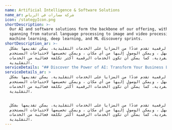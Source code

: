 ```yaml
---
name: Artificial Intelligence & Software Solutions
name_ar: شركة مسارات في الرياض
icon: /stategyIcon.png
shortDescription: >-
  Our AI and software solutions form the backbone of our offering, with services
  spanning from natural language processing to image and video processing,
  machine learning, deep learning, and ML discovery sprints.
shortDescription_ar: >-
  الخدمات الرقمية تقدم عددًا من المزايا على الخدمات التقليدية. يمكن تقديمها بشكل
  أسرع وأسهل ، ويمكن الوصول إليها من أي مكان ، ويمكن تخصيصها لاحتياجات المستخدم
  الفردية. كما يمكن أن تكون الخدمات الرقمية أكثر تكلفة فعالية من الخدمات
  التقليدية.
serviceDetails: "## Discover the Power of AI: Transform Your Business Landscape\n\nWe are passionate about the transformative potential of Artificial Intelligence (AI). We leverage this advanced technology to help you evolve, streamline operations, and thrive in a competitive marketplace.\n\n### &#x20;                                                  [ Get in Touch!\_](https://beta.masaratai.com/contactUs \"Get In Touch!\")\n\n## What We Offer - Our Solutions\_\n\n**Computer Vision: **Unearth actionable insights from images and videos with our AI-driven computer vision capabilities. From object detection to biometrics, our services go beyond just processing data - they deliver valuable information.\n\n**Natural Language Processing (NLP):** Harness the full potential of human language for your business. Our NLP services enable you to extract valuable insights from documents, articles, and also build responsive chatbots, enhancing your customer interaction.\n\n**Multi-Source Statistical Data Analysis:** Get an edge over your competitors with our data-driven approach. We analyze various data sources, optimizing your business processes and unlocking key areas for improvement.\n\n**Prediction, Forecasting, Time Series:** Stay ahead with our predictive analytics. We provide strategic foresight across various sectors including HR, finance, and marketing, ensuring you're well-equipped to make data-driven decisions.\n\n**Reinforcement Learning: **Embrace the future with our AI-powered automation. From bot programming to robotics and RPA, we streamline your operations, fostering productivity and efficiency.\n\n## **AI Supports HR**\n\n**Social Crawler+AI:** We enrich candidate profiles with social signals, verifying their competencies with advanced NLP models. \\[Learn More]\n\n**Job Offers:** We extract information from various documents and articles, and employ chatbots for seamless interactions.\n\n**HR Maps:** Our system places job offers and candidates on a map, providing an easy visual of potential opportunities.\n\n**HR Automater: **We automate recruitment processes to save time and improve efficiency.\_\n\n**HR Trends and Matcher: **Our system predicts market development trends, demands directions, and matches job offers with suitable candidates. \n\n**VideoHR: **We offer video-based recruitment automation, facilitating the objective selection of candidates and accelerating the process.\_\n\n## **AI Improves Recruitment**\n\n**Computer Vision:** We leverage CV parsing and identity verification and interpret non-verbal behaviour in video recruitments.\_\n\n**Natural Language Processing:** We optimize recruitment through candidate profile searching, CV matching, application through HR chatbot, voice bot functionalities, and more.\_\n\n**Multi-source Data Analysis: **We analyze trends, forecast the HR market, and predict recruitment efficiency by analyzing numerical data from various sources.\_\n\n### &#x20;                           [Start Your AI Journey With Us Today!](https://beta.masaratai.com/contactUs \"Start Your AI Journey With Us Today!\")\n\n## **Why Choose Our Artificial Intelligence Services?**\n\n* Tailor-made Solutions: We understand every business is unique. Our AI services are designed to address your specific business needs, providing a personalized approach to problem-solving.\n* Expertise and Experience: With our proven track record in AI, we bring both knowledge and hands-on experience to the table, ensuring you receive top-tier service.\n\n### &#x20;                                            [Let’s Get Started!](https://beta.masaratai.com/contactUs \"Let us Get Started\")\n\n## Why Your Business Needs Artificial Intelligence Services\n\n* **Efficiency and Productivity:** AI streamlines operations, automating repetitive tasks, and freeing up time for strategic thinking and innovation.\n* **Competitive Advantage:** With predictive analysis and smart data processing, AI keeps you one step ahead in the market.\n\n### \_                              [    Connect With Us Today!](https://beta.masaratai.com/contactUs \"    Connect With Us Today!\")\n\n## Let's Enhance Your Business With AI\n\nUncover the transformative power of Artificial Intelligence in your business today. Whether you're just starting on your AI journey or looking to enhance your existing setup, we're here to guide you every step of the way. Reach out to us and let's craft the perfect AI solution for your business.\n\n### [Get Started Now!](https://beta.masaratai.com/contactUs)\n\n### FAQs\n\nQ: What is AI and its benefits for my business?\n\nA: AI, or Artificial Intelligence, is a technology that simulates human intelligence processes. It improves efficiency, enhances customer experience, and provides predictive analysis.\n\nQ: How does Masarat Digital implement AI in businesses?\n\nA: We work closely with you to understand your needs, providing customized AI solutions that seamlessly integrate with your existing processes.\n\nQ: Can AI enhance my customer service?\n\nA: Absolutely! AI can boost your customer service with instant responses, predictive analysis, and personalized recommendations.\n\nQ: How can AI help in data analysis?\n\nA: AI can process and analyze vast amounts of data quickly and accurately, revealing patterns and insights vital for decision-making.\n\nQ: Is AI expensive to implement?\n\nA: While the cost varies depending on your needs and business scale, the return on investment can be substantial as AI can lead to improved efficiency and customer satisfaction.\n"
serviceDetails_ar: >
  الخدمات الرقمية تقدم عددًا من المزايا على الخدمات التقليدية. يمكن تقديمها بشكل
  أسرع وأسهل ، ويمكن الوصول إليها من أي مكان ، ويمكن تخصيصها لاحتياجات المستخدم
  الفردية. كما يمكن أن تكون الخدمات الرقمية أكثر تكلفة فعالية من الخدمات
  التقليدية.


  الخدمات الرقمية تقدم عددًا من المزايا على الخدمات التقليدية. يمكن تقديمها بشكل
  أسرع وأسهل ، ويمكن الوصول إليها من أي مكان ، ويمكن تخصيصها لاحتياجات المستخدم
  الفردية. كما يمكن أن تكون الخدمات الرقمية أكثر تكلفة فعالية من الخدمات
  التقليدية.
---
```


